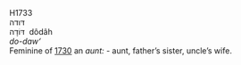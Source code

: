 H1733  
דּודה  
דּוֹדָה ‎ dôdâh  
*do-daw‘*  
Feminine of [1730](h1730) an *aunt: -* aunt, father’s sister, uncle’s
wife.  

